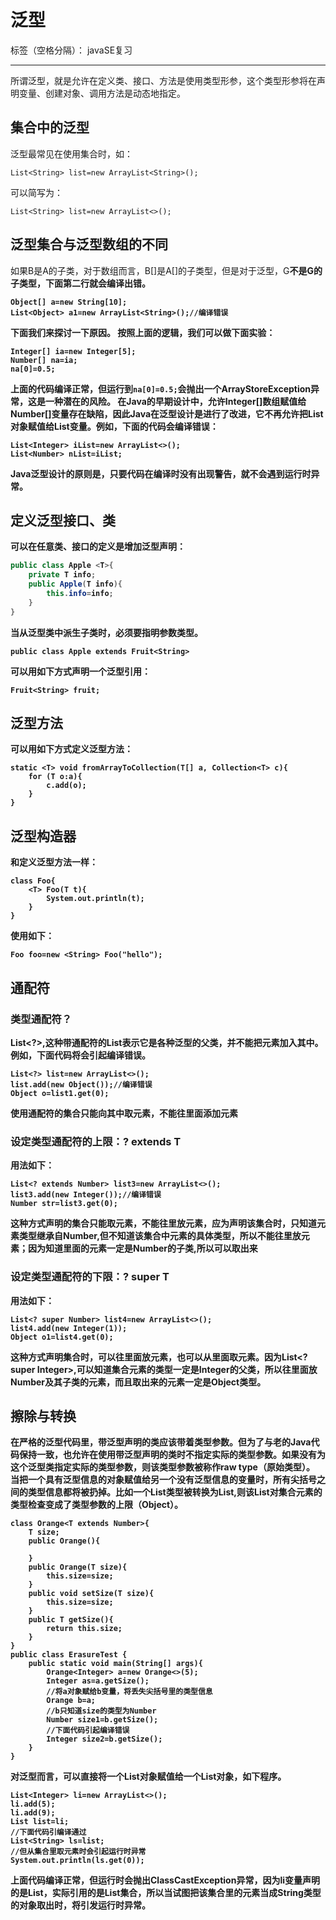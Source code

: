 ﻿# 泛型

标签（空格分隔）： javaSE复习

---

所谓泛型，就是允许在定义类、接口、方法是使用类型形参，这个类型形参将在声明变量、创建对象、调用方法是动态地指定。
## 集合中的泛型
泛型最常见在使用集合时，如：
```
List<String> list=new ArrayList<String>();
```
可以简写为：
```
List<String> list=new ArrayList<>();
```

## 泛型集合与泛型数组的不同

如果B是A的子类，对于数组而言，B[]是A[]的子类型，但是对于泛型，G<B>不是G<A>的子类型，下面第二行就会编译出错。
```
Object[] a=new String[10];
List<Object> a1=new ArrayList<String>();//编译错误
```
下面我们来探讨一下原因。
按照上面的逻辑，我们可以做下面实验：
```
Integer[] ia=new Integer[5];
Number[] na=ia;
na[0]=0.5;
```
上面的代码编译正常，但运行到`na[0]=0.5;`会抛出一个ArrayStoreException异常，这是一种潜在的风险。
在Java的早期设计中，允许Integer[]数组赋值给Number[]变量存在缺陷，因此Java在泛型设计是进行了改进，它不再允许把List<Integer>对象赋值给List<Number>变量。例如，下面的代码会编译错误：
```
List<Integer> iList=new ArrayList<>();
List<Number> nList=iList;
```
Java泛型设计的原则是，只要代码在编译时没有出现警告，就不会遇到运行时异常。

## 定义泛型接口、类
可以在任意类、接口的定义是增加泛型声明：  
```java
public class Apple <T>{
    private T info;
    public Apple(T info){
        this.info=info;
    }
}
```
当从泛型类中派生子类时，必须要指明参数类型。
```
public class Apple extends Fruit<String>
```
可以用如下方式声明一个泛型引用：
```
Fruit<String> fruit;
```

## 泛型方法
可以用如下方式定义泛型方法：
```
static <T> void fromArrayToCollection(T[] a, Collection<T> c){
    for (T o:a){
        c.add(o);
    }
}
```
## 泛型构造器
和定义泛型方法一样：
```
class Foo{
    <T> Foo(T t){
        System.out.println(t);
    }
}
```
使用如下：
```
Foo foo=new <String> Foo("hello");
```
## 通配符
### 类型通配符？
List<?>,这种带通配符的List表示它是各种泛型的父类，并不能把元素加入其中。例如，下面代码将会引起编译错误。
```
List<?> list=new ArrayList<>();
list.add(new Object());//编译错误
Object o=list1.get(0);
```
使用通配符的集合只能向其中取元素，不能往里面添加元素


### 设定类型通配符的上限：? extends T
用法如下：
```
List<? extends Number> list3=new ArrayList<>();
list3.add(new Integer());//编译错误
Number str=list3.get(0);
```
这种方式声明的集合只能取元素，不能往里放元素，应为声明该集合时，只知道元素类型继承自Number,但不知道该集合中元素的具体类型，所以不能往里放元素；因为知道里面的元素一定是Number的子类,所以可以取出来


### 设定类型通配符的下限：? super T
用法如下：
```
List<? super Number> list4=new ArrayList<>();
list4.add(new Integer(1));
Object o1=list4.get(0);
```
这种方式声明集合时，可以往里面放元素，也可以从里面取元素。因为List<? super Integer>,可以知道集合元素的类型一定是Integer的父类，所以往里面放Number及其子类的元素，而且取出来的元素一定是Object类型。

## 擦除与转换
在严格的泛型代码里，带泛型声明的类应该带着类型参数。但为了与老的Java代码保持一致，也允许在使用带泛型声明的类时不指定实际的类型参数。如果没有为这个泛型类指定实际的类型参数，则该类型参数被称作raw type（原始类型）。
当把一个具有泛型信息的对象赋值给另一个没有泛型信息的变量时，所有尖括号之间的类型信息都将被扔掉。比如一个List<String>类型被转换为List,则该List对集合元素的类型检查变成了类型参数的上限（Object）。
```
class Orange<T extends Number>{
    T size;
    public Orange(){
        
    }
    public Orange(T size){
        this.size=size;
    }
    public void setSize(T size){
        this.size=size;
    }
    public T getSize(){
        return this.size;
    }
}
public class ErasureTest {
    public static void main(String[] args){
        Orange<Integer> a=new Orange<>(5);
        Integer as=a.getSize();
        //将a对象赋给b变量，将丢失尖括号里的类型信息
        Orange b=a;
        //b只知道size的类型为Number
        Number size1=b.getSize();
        //下面代码引起编译错误
        Integer size2=b.getSize();
    }
}
```

对泛型而言，可以直接将一个List对象赋值给一个List<String>对象，如下程序。
```
List<Integer> li=new ArrayList<>();
li.add(5);
li.add(9);
List list=li;
//下面代码引编译通过
List<String> ls=list;
//但从集合里取元素时会引起运行时异常
System.out.println(ls.get(0));
```
上面代码编译正常，但运行时会抛出ClassCastException异常，因为li变量声明的是List<String>，实际引用的是List<Integer>集合，所以当试图把该集合里的元素当成String类型的对象取出时，将引发运行时异常。








